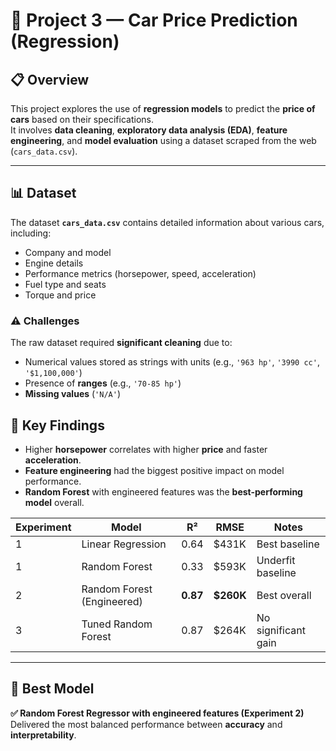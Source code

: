 # 🚗 Project 3 — Car Price Prediction (Regression)

## 📋 Overview
This project explores the use of **regression models** to predict the **price of cars** based on their specifications.  
It involves **data cleaning**, **exploratory data analysis (EDA)**, **feature engineering**, and **model evaluation** using a dataset scraped from the web (`cars_data.csv`).

---

## 📊 Dataset
The dataset **`cars_data.csv`** contains detailed information about various cars, including:
- Company and model  
- Engine details  
- Performance metrics (horsepower, speed, acceleration)  
- Fuel type and seats  
- Torque and price  

### ⚠️ Challenges
The raw dataset required **significant cleaning** due to:
- Numerical values stored as strings with units (e.g., `'963 hp'`, `'3990 cc'`, `'$1,100,000'`)  
- Presence of **ranges** (e.g., `'70-85 hp'`)  
- **Missing values** (`'N/A'`) 
## 🏁 Key Findings
- Higher **horsepower** correlates with higher **price** and faster **acceleration**.  
- **Feature engineering** had the biggest positive impact on model performance.  
- **Random Forest** with engineered features was the **best-performing model** overall.

| Experiment | Model | R² | RMSE | Notes |
|-------------|--------|-----|------|-------|
| 1 | Linear Regression | 0.64 | \$431K | Best baseline |
| 1 | Random Forest | 0.33 | \$593K | Underfit baseline |
| 2 | Random Forest (Engineered) | **0.87** | **\$260K** | Best overall |
| 3 | Tuned Random Forest | 0.87 | \$264K | No significant gain |

---

## 🧠 Best Model
**✅ Random Forest Regressor with engineered features (Experiment 2)**  
Delivered the most balanced performance between **accuracy** and **interpretability**.
